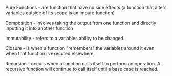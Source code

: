 Pure Functions - are function that have no side effects (a function that alters variables outside of its scope is an impure function)

Composition - involves taking the output from one function and directly inputting it into another function

Immutability - refers to a variables ability to be changed.

Closure - is when a function "remembers" the variables around it even when that function is executed elsewhere.

Recursion - occurs when a function calls itself to perform an operation. A recursive function will continue to call itself until a base case is reached.
